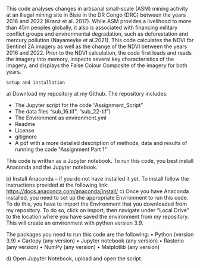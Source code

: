 This code analyses changes in artisanal small-scale (ASM) mining activity at an illegal mining site in Bisie in the DR Congo (DRC) between the years 2016 and 2022 (Kranz et al. 2017). While ASM provides a livelihood to more than 45m peoples globally, it also is associated with financing military conflict groups and environmental degradation, such as deforestation and mercury pollution (Nayameyke et al.2021). This code calculates the NDVI for Sentinel 2A imagery as well as the change of the NDVI between the years 2016 and 2022. Prior to the NDVI calculation, the code first loads and reads the imagery into memory, inspects several key characteristics of the imagery, and displays the False Colour Composite of the imagery for both years. 

	Setup and installation 

a)	Download my repository at my Github. The repository includes: 
-	The Jupyter script for the code “Assignment_Script”
-	The data files “sub_16.tif”, “sub_22-tif”)
-	The Environment as environment.yml 
-	Readme
-	License 
-	gitignore
-	A pdf with a more detailed description of methods, data and results of running the code "Assignment Part 1"

This code is written as a Jupyter notebook. To run this code, you best install Anaconda and the Jupyter notebook. 

b)	Install Anaconda – if you do not have installed it yet. To install follow the instructions provided at the following link: https://docs.anaconda.com/anaconda/install/
c)	Once you have Anaconda installed, you need to set up the appropriate Environment to run this code.  To do this, you have to import the Environment that you downloaded from my repository. To do so, click on import, then navigate under “Local Drive” to the location where you have saved the environment from my repository. This will create an environment with python version 3.9. 

The packages you need to run this code are the following: 
•	Python (version 3.9)
•	Cartopy (any version)
•	Jupyter notebook (any version)
•	Rasterio (any version)
•	NumPy (any version)
•	Matplotlib (any version)

d)	Open Jupyter Notebook, upload and open the script. 


